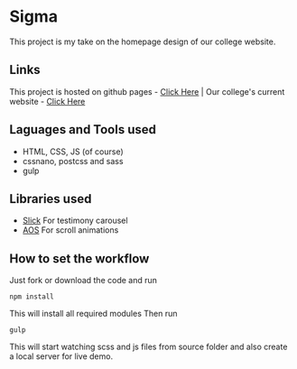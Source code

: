 # Sigma
This project is my take on the homepage design of our college website.

## Links
This project is hosted on github pages - [Click Here](https://abhi-sawant.github.io/sigma/) | 
Our college's current website - [Click Here](https://sigma.ac.in/)

## Laguages and Tools used
- HTML, CSS, JS (of course)
- cssnano, postcss and sass
- gulp

## Libraries used
- [Slick](https://github.com/kenwheeler/slick) For testimony carousel 
- [AOS](https://github.com/michalsnik/aos) For scroll animations

## How to set the workflow
Just fork or download the code and run
```
npm install
```
This will install all required modules
Then run
```
gulp
```
This will start watching scss and js files from source folder and also create a local server for live demo.

